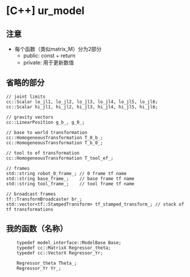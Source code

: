 # [C++] ur_model

## 注意
- 每个函数（类似matrix_M）分为2部分
    - public: const + return
    - private: 用于更新数值

## 省略的部分
    // joint limits
    cc::Scalar lo_jl1, lo_jl2, lo_jl3, lo_jl4, lo_jl5, lo_jl6;
    cc::Scalar hi_jl1, hi_jl2, hi_jl3, hi_jl4, hi_jl5, hi_jl6;

    // gravity vectors
    cc::LinearPosition g_b_, g_0_;

    // base to world transformation
    cc::HomogeneousTransformation T_0_b_;
    cc::HomogeneousTransformation T_b_0_;

    // tool to ef transformation
    cc::HomogeneousTransformation T_tool_ef_;

    // frames
    std::string robot_0_frame_; // 0 frame tf name
    std::string base_frame_;    // base frame tf name
    std::string tool_frame_;    // tool frame tf name

    // broadcast frames
    tf::TransformBroadcaster br_;
    std::vector<tf::StampedTransform> tf_stamped_transform_; // stack of tf transformations


## 我的函数（名称）
        typedef model_interface::ModelBase Base;
        typedef cc::MatrixX Regressor_theta;
        typedef cc::VectorX Regressor_Yr;

        Regressor_theta Theta_;
        Regressor_Yr Yr_;